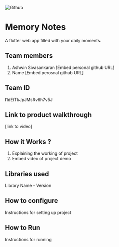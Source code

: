 ![Github](https://user-images.githubusercontent.com/64391274/206931805-33d163dc-b609-4d14-8302-e863cd0c40ee.png)

# Memory Notes
A flutter web app filled with your daily moments. 
## Team members
1. Ashwin Sivasankaran [Embed personal github URL]
2. Name [Embed perosnal github URL]
## Team ID
l1dEtTkJpJMsRv6h7v5J
## Link to product walkthrough
[link to video]
## How it Works ?
1. Explaining the working of project
2. Embed video of project demo
## Libraries used
Library Name - Version
## How to configure
Instructions for setting up project
## How to Run
Instructions for running

